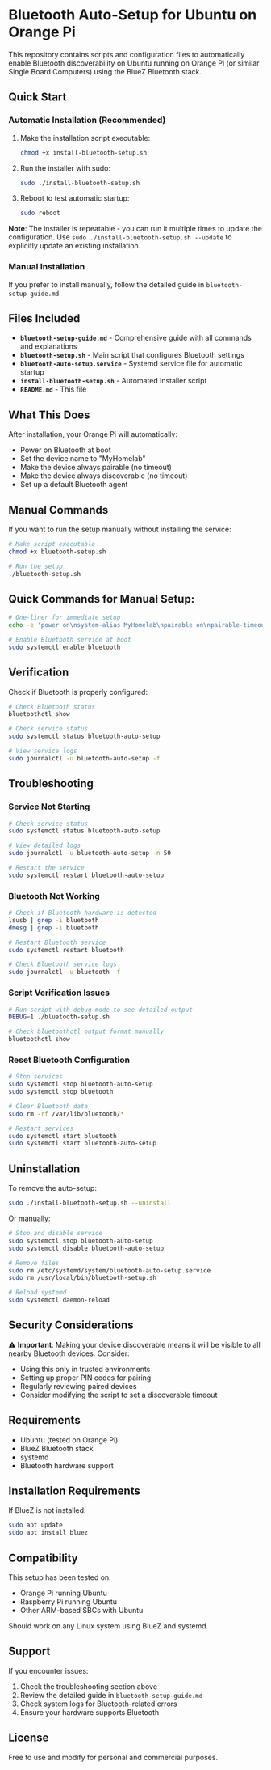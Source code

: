 # Bluetooth Auto-Setup for Ubuntu on Orange Pi

This repository contains scripts and configuration files to automatically enable Bluetooth discoverability on Ubuntu running on Orange Pi (or similar Single Board Computers) using the BlueZ Bluetooth stack.

## Quick Start

### Automatic Installation (Recommended)

1. Make the installation script executable:
   ```bash
   chmod +x install-bluetooth-setup.sh
   ```

2. Run the installer with sudo:
   ```bash
   sudo ./install-bluetooth-setup.sh
   ```

3. Reboot to test automatic startup:
   ```bash
   sudo reboot
   ```

**Note**: The installer is repeatable - you can run it multiple times to update the configuration. Use `sudo ./install-bluetooth-setup.sh --update` to explicitly update an existing installation.

### Manual Installation

If you prefer to install manually, follow the detailed guide in `bluetooth-setup-guide.md`.

## Files Included

- **`bluetooth-setup-guide.md`** - Comprehensive guide with all commands and explanations
- **`bluetooth-setup.sh`** - Main script that configures Bluetooth settings
- **`bluetooth-auto-setup.service`** - Systemd service file for automatic startup
- **`install-bluetooth-setup.sh`** - Automated installer script
- **`README.md`** - This file

## What This Does

After installation, your Orange Pi will automatically:
- Power on Bluetooth at boot
- Set the device name to "MyHomelab"
- Make the device always pairable (no timeout)
- Make the device always discoverable (no timeout)
- Set up a default Bluetooth agent

## Manual Commands

If you want to run the setup manually without installing the service:

```bash
# Make script executable
chmod +x bluetooth-setup.sh

# Run the setup
./bluetooth-setup.sh
```

## Quick Commands for Manual Setup:

```bash
# One-liner for immediate setup
echo -e 'power on\nsystem-alias MyHomelab\npairable on\npairable-timeout 0\ndiscoverable on\ndiscoverable-timeout 0\nagent on\ndefault-agent\nexit' | bluetoothctl

# Enable Bluetooth service at boot
sudo systemctl enable bluetooth
```

## Verification

Check if Bluetooth is properly configured:

```bash
# Check Bluetooth status
bluetoothctl show

# Check service status
sudo systemctl status bluetooth-auto-setup

# View service logs
sudo journalctl -u bluetooth-auto-setup -f
```

## Troubleshooting

### Service Not Starting

```bash
# Check service status
sudo systemctl status bluetooth-auto-setup

# View detailed logs
sudo journalctl -u bluetooth-auto-setup -n 50

# Restart the service
sudo systemctl restart bluetooth-auto-setup
```

### Bluetooth Not Working

```bash
# Check if Bluetooth hardware is detected
lsusb | grep -i bluetooth
dmesg | grep -i bluetooth

# Restart Bluetooth service
sudo systemctl restart bluetooth

# Check Bluetooth service logs
sudo journalctl -u bluetooth -f
```

### Script Verification Issues

```bash
# Run script with debug mode to see detailed output
DEBUG=1 ./bluetooth-setup.sh

# Check bluetoothctl output format manually
bluetoothctl show
```

### Reset Bluetooth Configuration

```bash
# Stop services
sudo systemctl stop bluetooth-auto-setup
sudo systemctl stop bluetooth

# Clear Bluetooth data
sudo rm -rf /var/lib/bluetooth/*

# Restart services
sudo systemctl start bluetooth
sudo systemctl start bluetooth-auto-setup
```

## Uninstallation

To remove the auto-setup:

```bash
sudo ./install-bluetooth-setup.sh --uninstall
```

Or manually:

```bash
# Stop and disable service
sudo systemctl stop bluetooth-auto-setup
sudo systemctl disable bluetooth-auto-setup

# Remove files
sudo rm /etc/systemd/system/bluetooth-auto-setup.service
sudo rm /usr/local/bin/bluetooth-setup.sh

# Reload systemd
sudo systemctl daemon-reload
```

## Security Considerations

⚠️ **Important**: Making your device discoverable means it will be visible to all nearby Bluetooth devices. Consider:

- Using this only in trusted environments
- Setting up proper PIN codes for pairing
- Regularly reviewing paired devices
- Consider modifying the script to set a discoverable timeout

## Requirements

- Ubuntu (tested on Orange Pi)
- BlueZ Bluetooth stack
- systemd
- Bluetooth hardware support

## Installation Requirements

If BlueZ is not installed:

```bash
sudo apt update
sudo apt install bluez
```

## Compatibility

This setup has been tested on:
- Orange Pi running Ubuntu
- Raspberry Pi running Ubuntu
- Other ARM-based SBCs with Ubuntu

Should work on any Linux system using BlueZ and systemd.

## Support

If you encounter issues:

1. Check the troubleshooting section above
2. Review the detailed guide in `bluetooth-setup-guide.md`
3. Check system logs for Bluetooth-related errors
4. Ensure your hardware supports Bluetooth

## License

Free to use and modify for personal and commercial purposes.